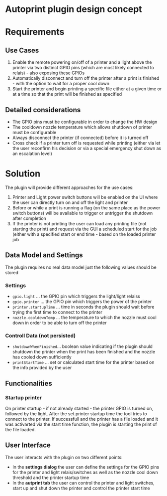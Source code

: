Autoprint plugin design concept
===============================

Requirements
===============================

Use Cases
-------------------------------

1. Enable the remote powering on/off of a printer and a light above the printer via two distinct
   GPIO pins (which are most likely connected to relais) - also exposing these GPIOs
2. Automatically disconnect and turn off the printer after a print is finished - with the option
   to wait for a proper cool down
3. Start the printer and begin printing a specific file either at a given time or at a time
   so that the print will be finished as specified 

Detailed considerations
-------------------------------

- The GPIO pins must be configurable in order to change the HW design
- The cooldown nozzle temperature which allows shutdown of printer must be configurable
- Always disconnect the printer (if connected) before it is turned off
- Cross check if a printer turn off is requested while printing (either via let the user reconfirm his decision or via a special emergency shut down as an escalation level)

Solution
===============================

The plugin will provide different approaches for the use cases:

1. Printer and Light power switch buttons will be enabled on the UI where the user can directly 
   turn on and off the light and printer
2. Before or while a print is running a flag (on the same place as the power switch buttons)
   will be available to trigger or untrigger the shutdown after completion
3. If the printer is not printing the user can load any printing file (not starting the print)
   and request via the GUI a scheduled start for the job (either with a specified start or end
   time - based on the loaded printer job

Data Model and Settings
-------------------------------

The plugin requires no real data model just the following values should be stored

### Settings

- `gpio.light` ... the GPIO pin which triggers the light/light relaiss
- `gpio.printer` ... the GPIO pin which triggers the power of the printer
- `printer.startupTime` ... time in seconds the plugin should wait before trying the first time to
                            connect to the printer
- `nozzle.cooldownTemp` ... the temperature to which the nozzle must cool down in order to be
  able to turn off the printer

### Controll Data (not persisted)

- `shutdownWhenFinished`... boolean value indicating if the plugin should shutdown the printer
  when the print has been finished and the nozzle has cooled down sufficiently
- `printStartTime` ... set or calculated start time for the printer based on the info provided
  by the user


Functionalities
-------------------------------

### Startup printer

On printer startup - if not already started - the printer GPIO is turned on, followed by the light.
After the set printer startup time the tool tries to connect to the printer. If successfull and the 
printer has a file loaded and it was activarted via the start time function, the plugin is starting
the print of the file loaded. 


User Interface
-------------------------------

The user interacts with the plugin on two different points:

- In the **settings dialog** the user can define the settings for the GPIO pins for the printer and
  light relais/switches as well as the nozzle cool down threshold and the printer startup time
- In the **autprint tab** the user can control the printer and light switches, start up and shut
  down the printer and control the printer start time

